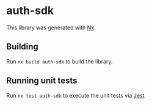 # auth-sdk

This library was generated with [Nx](https://nx.dev).

## Building

Run `nx build auth-sdk` to build the library.

## Running unit tests

Run `nx test auth-sdk` to execute the unit tests via [Jest](https://jestjs.io).
